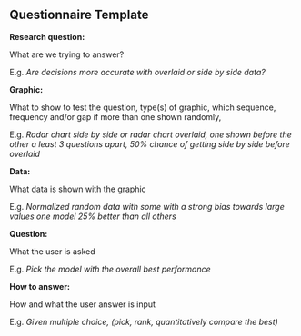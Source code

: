 ## Questionnaire Template

**Research question:**

What are we trying to answer?

E.g. *Are decisions more accurate with overlaid or side by side data?*

**Graphic:**

What to show to test the question, type(s) of graphic, which sequence, frequency and/or gap if more than one shown randomly,

E.g. *Radar chart side by side or radar chart overlaid, one shown before the other a least 3 questions apart, 50% chance of getting side by side before overlaid*

**Data:**

What data is shown with the graphic

E.g. *Normalized random data with some with a strong bias towards large values one model 25% better than all others*

**Question:**

What the user is asked

E.g. *Pick the model with the overall best performance*

**How to answer:**

How and what the user answer is input

E.g. *Given multiple choice, (pick, rank, quantitatively compare the best)*
